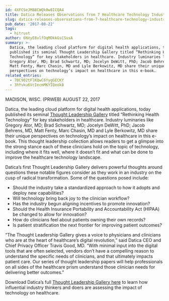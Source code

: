 ```yaml
---
id: 4XFCSeJM88CWQk0w8ICQA4
title: Datica Releases Observations from 7 Healthcare Technology Industry Icons
slug: datica-releases-observations-from-7-healthcare-technology-industry-icons
pub_date: '2017-08-22'
tags:
  - hitrust
author: 6NxyE8vlfOqMOkkGsCSusA
summary: >-
  Datica, the leading cloud platform for digital health applications, today
  published its seminal Thought Leadership Gallery titled “Rethinking Health
  Technology” for key stakeholders in healthcare. Industry luminaries like
  Gregory Ator, MD; Brad Schwartz, MD; Jocelyn DeWitt, PhD; Jacob Behrens, MD,
  Matt Fenty, Marc Chasin, MD and Lyle Berkowitz, MD share their unique
  perspectives on technology’s impact on healthcare in this e-book. 
related_entries:
  - 7BC902tFlKQwC6YygGECKY
  - 3hYvku6VcIecmMKYIQeok8
---
```

MADISON, WISC. (PRWEB) AUGUST 22, 2017

Datica, the leading cloud platform for digital health applications, today published its seminal [Thought Leadership Gallery](https://datica.com/innovation/leadership-gallery/) titled “Rethinking Health Technology” for key stakeholders in healthcare. Industry luminaries like Gregory Ator, MD; Brad Schwartz, MD; Jocelyn DeWitt, PhD; Jacob Behrens, MD, Matt Fenty, Marc Chasin, MD and Lyle Berkowitz, MD share their unique perspectives on technology’s impact on healthcare in this e-book. This thought leadership collection allows readers to get a glimpse into the strong stance each of these clinicians hold on the topic of technology, including where it fits well, where it doesn’t fit and what can be done to improve the healthcare technology landscape.

Datica’s first Thought Leadership Gallery delivers powerful thoughts around questions these notable figures consider as they work in an industry on the cusp of radical transformation. Some of the questions posed include: 

- Should the industry take a standardized approach to how it adopts and deploy new capabilities?
- Will technology bring back joy to the clinician workflow?
- Has the industry begun aligning incentives to promote innovation?
- Should the Health Insurance Portability and Accountability Act (HIPAA) be changed to allow for innovation?
- How do clinicians feel about patients owning their own records?
- Is patient stratification the next frontier for improving patient outcomes?

“The Thought Leadership Gallery gives a voice to physicians and clinicians who are at the heart of healthcare’s digital revolution,” said Datica CEO and Chief Privacy Officer Travis Good, MD. “With minimal input into the digital tools that are often selected, vendors don’t have a compelling reason to understand the specific needs of clinicians, and that ultimately impacts patient care. Our series of thought leadership papers will help professionals on all sides of the healthcare prism understand those clinician needs for delivering better outcomes.”

Download Datica’s full [Thought Leadership Gallery here](https://datica.com/innovation/leadership-gallery/) to learn how influential industry thinkers and doers are assessing the impact of technology on healthcare.
  